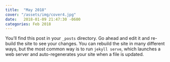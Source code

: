 ```yaml
---
title:  "May 2018"
cover: "/assets/img/cover4.jpg"
date:   2018-01-09 21:47:30 -0600
categories: Feb 2018
---
```

You’ll find this post in your `_posts` directory. Go ahead and edit it and re-build the site to see your changes. You can rebuild the site in many different ways, but the most common way is to run `jekyll serve`, which launches a web server and auto-regenerates your site when a file is updated.
